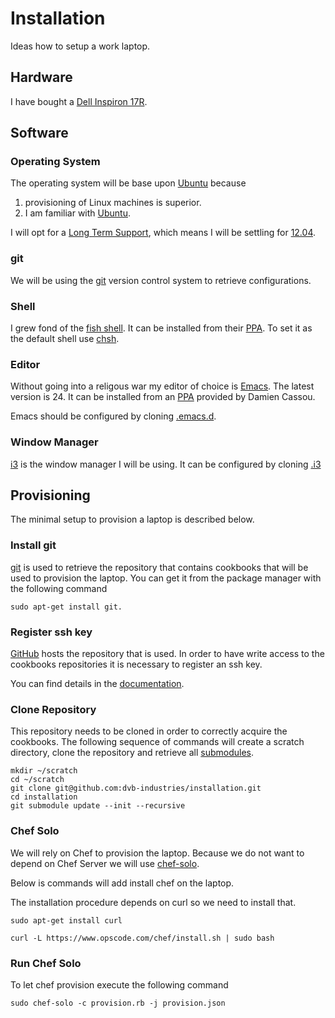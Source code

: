 Installation
============

Ideas how to setup a work laptop.

Hardware
--------

I have bought a [Dell Inspiron 17R][laptop].

Software
--------

### Operating System

The operating system will be base upon [Ubuntu][ubuntu] because

1. provisioning of Linux machines is superior.
2. I am familiar with [Ubuntu][ubuntu].

I will opt for a [Long Term Support][LTS], which means I will be
settling for [12.04][].

### git

We will be using the [git][] version control system to retrieve
configurations.

### Shell

I grew fond of the [fish shell][]. It can be installed from their
[PPA][fish-PPA]. To set it as the default shell use [chsh][].

### Editor

Without going into a religous war my editor of choice is
[Emacs][]. The latest version is 24. It can be installed from an
[PPA][emacs-PPA] provided by Damien Cassou.

Emacs should be configured by cloning [.emacs.d][].

### Window Manager

[i3][] is the window manager I will be using. It can be configured by
cloning [.i3][]

Provisioning
------------

The minimal setup to provision a laptop is described below.

### Install git

[git] is used to retrieve the repository that contains cookbooks that
will be used to provision the laptop. You can get it from the package
manager with the following command

```shell
sudo apt-get install git.
```

### Register ssh key

[GitHub][] hosts the repository that is used. In order to have write
access to the cookbooks repositories it is necessary to register an
ssh key.

You can find details in the [documentation][ssh-documentation].

### Clone Repository

This repository needs to be cloned in order to correctly acquire the
cookbooks. The following sequence of commands will create a scratch
directory, clone the repository and retrieve all [submodules][].

```shell
mkdir ~/scratch
cd ~/scratch
git clone git@github.com:dvb-industries/installation.git
cd installation
git submodule update --init --recursive
```

### Chef Solo

We will rely on Chef to provision the laptop. Because we do not
want to depend on Chef Server we will use [chef-solo][].

Below is commands will add install chef on the laptop.

The installation procedure depends on curl so we need to install that.

```shell
sudo apt-get install curl
```
```shell
curl -L https://www.opscode.com/chef/install.sh | sudo bash
```

### Run Chef Solo

To let chef provision execute the following command

```shell
sudo chef-solo -c provision.rb -j provision.json
```

[laptop]: http://www.dell.com/us/p/inspiron-17r-5721/pd
[ubuntu]: http://www.ubuntu.com/
[LTS]: https://wiki.ubuntu.com/LTS
[12.04]: http://www.ubuntu.com/download/desktop
[fish shell]: http://fishshell.com/
[fish-PPA]: http://fishshell.com/files/2.1.0/linux/index.html#dl-ubuntu12.04
[chsh]: http://en.wikipedia.org/wiki/Chsh
[Emacs]: http://www.gnu.org/software/emacs/
[emacs-PPA]: https://launchpad.net/~cassou/+archive/emacs
[.emacs.d]: https://github.com/dvb-industries/.emacs.d
[git]: http://git-scm.com/
[i3]: http://i3wm.org/
[.i3]: https://github.com/dvb-industries/.i3
[submodules]: http://git-scm.com/docs/git-submodule
[GitHub]: https://github.com/
[ssh-documentation]: https://help.github.com/articles/generating-ssh-keys
[chef-solo]: http://wiki.opscode.com/display/chef/Chef+Solo
